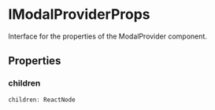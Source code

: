 # IModalProviderProps

Interface for the properties of the ModalProvider component.

## Properties

### children

```ts
children: ReactNode
```
